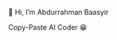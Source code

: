 👋 Hi, I’m Abdurrahman Baasyir

Copy-Paste AI Coder 😁

<!---
rahmanbax/rahmanbax is a ✨ special ✨ repository because its `README.md` (this file) appears on your GitHub profile.
You can click the Preview link to take a look at your changes.
--->
